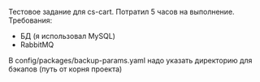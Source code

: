 Тестовое задание для cs-cart. Потратил 5 часов на выполнение.
Требования:
- БД (я использовал MySQL)
- RabbitMQ

В config/packages/backup-params.yaml надо указать директорию для бэкапов (путь от корня проекта)

